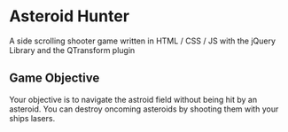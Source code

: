 # Asteroid Hunter
A side scrolling shooter game written in HTML / CSS / JS with the jQuery Library and the QTransform plugin

## Game Objective
Your objective is to navigate the astroid field without being hit by an asteroid. You can destroy oncoming asteroids by shooting them with your ships lasers.
